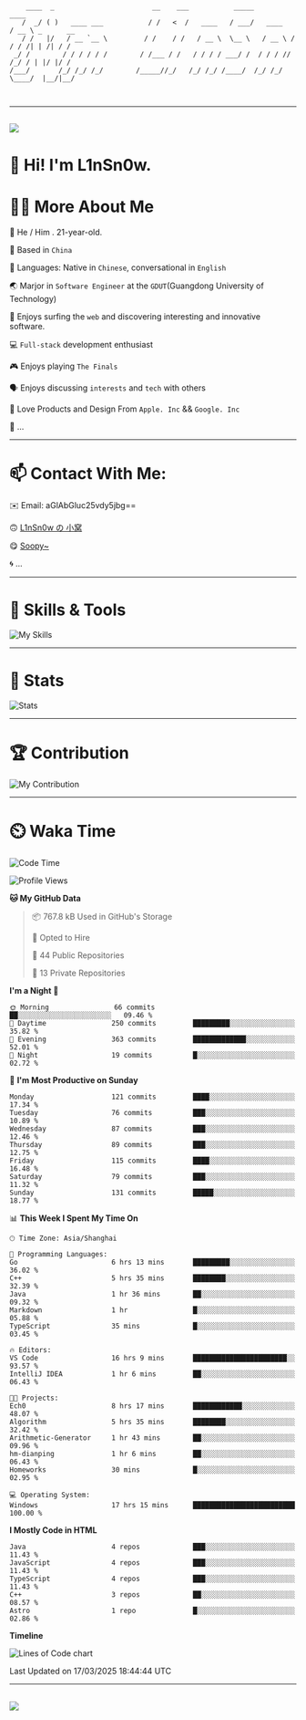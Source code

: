 ```

    ____  _                        __    ___           _____           ____           
   /  _/ ( )   ____ ___           / /   <  /   ____   / ___/   ____   / __ \ _      __
   / /   |/   / __ `__ \         / /    / /   / __ \  \__ \   / __ \ / / / /| | /| / /
 _/ /        / / / / / /        / /___ / /   / / / / ___/ /  / / / // /_/ / | |/ |/ / 
/___/       /_/ /_/ /_/        /_____//_/   /_/ /_/ /____/  /_/ /_/ \____/  |__/|__/  
                                                                                      
                                          

```

---

##
![](https://raw.githubusercontent.com/lin-snow/lin-snow/output/github-contribution-grid-snake-dark.svg)

# 👋 Hi! I'm L1nSn0w.

# 👨‍💻 More About Me

🤠 He / Him . 21-year-old.

🎈 Based in `China`
  
🤔 Languages: Native in `Chinese`, conversational in `English`

🌏 Marjor in `Software Engineer` at the `GDUT`(Guangdong University of Technology)

🛟 Enjoys surfing the `web` and discovering interesting and innovative software.

💻 `Full-stack` development enthusiast

🎮 Enjoys playing `The Finals`

🗣️ Enjoys discussing `interests` and `tech` with others

👾 Love Products and Design From `Apple. Inc` && `Google. Inc`  

🤪 ...

---

# 📫 Contact With Me:

✉️ Email: aGlAbGluc25vdy5jbg==

🙃 [L1nSn0w の 小窝](https://linsnow.cn)

😋 [Soopy~](https://soopy.cn)

🌀 ...

---

# 🔮 Skills & Tools

![My Skills](/assets/skillicons.svg)

---

# 🍟 Stats

![Stats](https://github-profile-trophy.vercel.app/?username=lin-snow&theme=nord&no-frame=true&column=9)

<!-- <div style="text-align: center;">
    <a href="https://github.com/lin-snow">
        <img align="center" src="https://githubstat.linsnow.cn/api/top-langs/?username=lin-snow&layout=donut&langs_count=8" />
    </a>
    <a href="https://github.com/lin-snow">
        <img align="center" src="https://githubstat.linsnow.cn/api?username=lin-snow&count_private=true&show_icons=true&theme=default&show=reviews,discussions_started,discussions_answered,prs_merged,prs_merged_percentage" />
    </a>
</div> -->

---

# 🏆 Contribution

![My Contribution](https://activitygraph.linsnow.cn/graph?username=lin-snow&theme=github-compact&days=30)

---

# ⏲️ Waka Time

<!--START_SECTION:waka-->
![Code Time](http://img.shields.io/badge/Code%20Time-542%20hrs%207%20mins-blue)

![Profile Views](http://img.shields.io/badge/Profile%20Views-5-blue)

**🐱 My GitHub Data** 

> 📦 767.8 kB Used in GitHub's Storage 
 > 
> 💼 Opted to Hire
 > 
> 📜 44 Public Repositories 
 > 
> 🔑 13 Private Repositories 
 > 
**I'm a Night 🦉** 

```text
🌞 Morning                66 commits          ██░░░░░░░░░░░░░░░░░░░░░░░   09.46 % 
🌆 Daytime                250 commits         █████████░░░░░░░░░░░░░░░░   35.82 % 
🌃 Evening                363 commits         █████████████░░░░░░░░░░░░   52.01 % 
🌙 Night                  19 commits          █░░░░░░░░░░░░░░░░░░░░░░░░   02.72 % 
```
📅 **I'm Most Productive on Sunday** 

```text
Monday                   121 commits         ████░░░░░░░░░░░░░░░░░░░░░   17.34 % 
Tuesday                  76 commits          ███░░░░░░░░░░░░░░░░░░░░░░   10.89 % 
Wednesday                87 commits          ███░░░░░░░░░░░░░░░░░░░░░░   12.46 % 
Thursday                 89 commits          ███░░░░░░░░░░░░░░░░░░░░░░   12.75 % 
Friday                   115 commits         ████░░░░░░░░░░░░░░░░░░░░░   16.48 % 
Saturday                 79 commits          ███░░░░░░░░░░░░░░░░░░░░░░   11.32 % 
Sunday                   131 commits         █████░░░░░░░░░░░░░░░░░░░░   18.77 % 
```


📊 **This Week I Spent My Time On** 

```text
🕑︎ Time Zone: Asia/Shanghai

💬 Programming Languages: 
Go                       6 hrs 13 mins       █████████░░░░░░░░░░░░░░░░   36.02 % 
C++                      5 hrs 35 mins       ████████░░░░░░░░░░░░░░░░░   32.39 % 
Java                     1 hr 36 mins        ██░░░░░░░░░░░░░░░░░░░░░░░   09.32 % 
Markdown                 1 hr                █░░░░░░░░░░░░░░░░░░░░░░░░   05.88 % 
TypeScript               35 mins             █░░░░░░░░░░░░░░░░░░░░░░░░   03.45 % 

🔥 Editors: 
VS Code                  16 hrs 9 mins       ███████████████████████░░   93.57 % 
IntelliJ IDEA            1 hr 6 mins         ██░░░░░░░░░░░░░░░░░░░░░░░   06.43 % 

🐱‍💻 Projects: 
Ech0                     8 hrs 17 mins       ████████████░░░░░░░░░░░░░   48.07 % 
Algorithm                5 hrs 35 mins       ████████░░░░░░░░░░░░░░░░░   32.42 % 
Arithmetic-Generator     1 hr 43 mins        ██░░░░░░░░░░░░░░░░░░░░░░░   09.96 % 
hm-dianping              1 hr 6 mins         ██░░░░░░░░░░░░░░░░░░░░░░░   06.43 % 
Homeworks                30 mins             █░░░░░░░░░░░░░░░░░░░░░░░░   02.95 % 

💻 Operating System: 
Windows                  17 hrs 15 mins      █████████████████████████   100.00 % 
```

**I Mostly Code in HTML** 

```text
Java                     4 repos             ███░░░░░░░░░░░░░░░░░░░░░░   11.43 % 
JavaScript               4 repos             ███░░░░░░░░░░░░░░░░░░░░░░   11.43 % 
TypeScript               4 repos             ███░░░░░░░░░░░░░░░░░░░░░░   11.43 % 
C++                      3 repos             ██░░░░░░░░░░░░░░░░░░░░░░░   08.57 % 
Astro                    1 repo              █░░░░░░░░░░░░░░░░░░░░░░░░   02.86 % 
```



**Timeline**

![Lines of Code chart](https://raw.githubusercontent.com/lin-snow/lin-snow/main/assets/bar_graph.png)


 Last Updated on 17/03/2025 18:44:44 UTC
<!--END_SECTION:waka-->



---
##
![](./profile-3d-contrib/profile-night-rainbow.svg)

